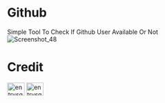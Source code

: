 # Github
Simple Tool To Check If Github User Available Or Not<br>
![Screenshot_48](https://user-images.githubusercontent.com/88463490/149592915-2c780980-3d44-4417-b722-1eafb5d5304b.png)

# Credit

<a href="https://instagram.com/l7up" target="blank"><img align="center" src="https://raw.githubusercontent.com/rahuldkjain/github-profile-readme-generator/master/src/images/icons/Social/instagram.svg" alt="entrysquad" height="30" width="40" /></a>
<a href="https://t.me/overexcited" target="blank"><img align="center" src="https://upload.wikimedia.org/wikipedia/commons/8/82/Telegram_logo.svg" alt="entrysquad" height="30" width="40" /></a>
